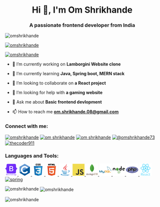 <h1 align="center">Hi 👋, I'm Om Shrikhande</h1>
<h3 align="center">A passionate frontend developer from India</h3>

<p align="left"> <img src="https://komarev.com/ghpvc/?username=omshrikhande&label=Profile%20views&color=0e75b6&style=flat" alt="omshrikhande" /> </p>

<p align="left"> <a href="https://github.com/ryo-ma/github-profile-trophy"><img src="https://github-profile-trophy.vercel.app/?username=omshrikhande" alt="omshrikhande" /></a> </p>

<p align="left"> <a href="https://twitter.com/omshrikhande" target="blank"><img src="https://img.shields.io/twitter/follow/omshrikhande?logo=twitter&style=for-the-badge" alt="omshrikhande" /></a> </p>

- 🔭 I’m currently working on **Lamborgini Website clone**

- 🌱 I’m currently learning **Java, Spring boot, MERN stack**

- 👯 I’m looking to collaborate on **a React project**

- 🤝 I’m looking for help with **a gaming website**

- 💬 Ask me about **Basic frontend devlopment**

- 📫 How to reach me **om.shrikhande.08@gmail.com**

<h3 align="left">Connect with me:</h3>
<p align="left">
<a href="https://twitter.com/omshrikhande" target="blank"><img align="center" src="https://raw.githubusercontent.com/rahuldkjain/github-profile-readme-generator/master/src/images/icons/Social/twitter.svg" alt="omshrikhande" height="30" width="40" /></a>
<a href="https://linkedin.com/in/om shrikhande" target="blank"><img align="center" src="https://raw.githubusercontent.com/rahuldkjain/github-profile-readme-generator/master/src/images/icons/Social/linked-in-alt.svg" alt="om shrikhande" height="30" width="40" /></a>
<a href="https://fb.com/om shrikhande" target="blank"><img align="center" src="https://raw.githubusercontent.com/rahuldkjain/github-profile-readme-generator/master/src/images/icons/Social/facebook.svg" alt="om shrikhande" height="30" width="40" /></a>
<a href="https://www.hackerrank.com/@omshrikhande73" target="blank"><img align="center" src="https://raw.githubusercontent.com/rahuldkjain/github-profile-readme-generator/master/src/images/icons/Social/hackerrank.svg" alt="@omshrikhande73" height="30" width="40" /></a>
<a href="https://www.leetcode.com/thecoder911" target="blank"><img align="center" src="https://raw.githubusercontent.com/rahuldkjain/github-profile-readme-generator/master/src/images/icons/Social/leet-code.svg" alt="thecoder911" height="30" width="40" /></a>
</p>

<h3 align="left">Languages and Tools:</h3>
<p align="left"> <a href="https://getbootstrap.com" target="_blank" rel="noreferrer"> <img src="https://raw.githubusercontent.com/devicons/devicon/master/icons/bootstrap/bootstrap-plain-wordmark.svg" alt="bootstrap" width="40" height="40"/> </a> <a href="https://www.cprogramming.com/" target="_blank" rel="noreferrer"> <img src="https://raw.githubusercontent.com/devicons/devicon/master/icons/c/c-original.svg" alt="c" width="40" height="40"/> </a> <a href="https://www.w3schools.com/css/" target="_blank" rel="noreferrer"> <img src="https://raw.githubusercontent.com/devicons/devicon/master/icons/css3/css3-original-wordmark.svg" alt="css3" width="40" height="40"/> </a> <a href="https://www.w3.org/html/" target="_blank" rel="noreferrer"> <img src="https://raw.githubusercontent.com/devicons/devicon/master/icons/html5/html5-original-wordmark.svg" alt="html5" width="40" height="40"/> </a> <a href="https://www.java.com" target="_blank" rel="noreferrer"> <img src="https://raw.githubusercontent.com/devicons/devicon/master/icons/java/java-original.svg" alt="java" width="40" height="40"/> </a> <a href="https://developer.mozilla.org/en-US/docs/Web/JavaScript" target="_blank" rel="noreferrer"> <img src="https://raw.githubusercontent.com/devicons/devicon/master/icons/javascript/javascript-original.svg" alt="javascript" width="40" height="40"/> </a> <a href="https://www.mongodb.com/" target="_blank" rel="noreferrer"> <img src="https://raw.githubusercontent.com/devicons/devicon/master/icons/mongodb/mongodb-original-wordmark.svg" alt="mongodb" width="40" height="40"/> </a> <a href="https://www.mysql.com/" target="_blank" rel="noreferrer"> <img src="https://raw.githubusercontent.com/devicons/devicon/master/icons/mysql/mysql-original-wordmark.svg" alt="mysql" width="40" height="40"/> </a> <a href="https://nodejs.org" target="_blank" rel="noreferrer"> <img src="https://raw.githubusercontent.com/devicons/devicon/master/icons/nodejs/nodejs-original-wordmark.svg" alt="nodejs" width="40" height="40"/> </a> <a href="https://www.php.net" target="_blank" rel="noreferrer"> <img src="https://raw.githubusercontent.com/devicons/devicon/master/icons/php/php-original.svg" alt="php" width="40" height="40"/> </a> <a href="https://reactjs.org/" target="_blank" rel="noreferrer"> <img src="https://raw.githubusercontent.com/devicons/devicon/master/icons/react/react-original-wordmark.svg" alt="react" width="40" height="40"/> </a> <a href="https://spring.io/" target="_blank" rel="noreferrer"> <img src="https://www.vectorlogo.zone/logos/springio/springio-icon.svg" alt="spring" width="40" height="40"/> </a> </p>

<p><img align="left" src="https://github-readme-stats.vercel.app/api/top-langs?username=omshrikhande&show_icons=true&locale=en&layout=compact" alt="omshrikhande" /></p>

<p>&nbsp;<img align="center" src="https://github-readme-stats.vercel.app/api?username=omshrikhande&show_icons=true&locale=en" alt="omshrikhande" /></p>

<p><img align="center" src="https://github-readme-streak-stats.herokuapp.com/?user=omshrikhande&" alt="omshrikhande" /></p>
